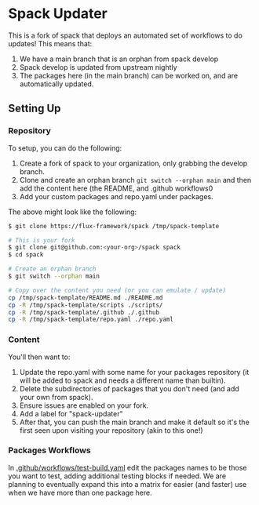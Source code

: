 # Spack Updater

This is a fork of spack that deploys an automated set of workflows to do updates!
This means that:

1. We have a main branch that is an orphan from spack develop
2. Spack develop is updated from upstream nightly
3. The packages here (in the main branch) can be worked on, and are automatically updated.

## Setting Up

### Repository

To setup, you can do the following:

1. Create a fork of spack to your organization, only grabbing the develop branch.
2. Clone and create an orphan branch `git switch --orphan main` and then add the content here (the README, and .github workflows0
3. Add your custom packages and repo.yaml under packages.

The above might look like the following:

```bash
$ git clone https://flux-framework/spack /tmp/spack-template

# This is your fork
$ git clone git@github.com:<your-org>/spack spack
$ cd spack

# Create an orphan branch
$ git switch --orphan main

# Copy over the content you need (or you can emulate / update)
cp /tmp/spack-template/README.md ./README.md
cp -R /tmp/spack-template/scripts ./scripts/
cp -R /tmp/spack-template/.github ./.github
cp -R /tmp/spack-template/repo.yaml ./repo.yaml
```

### Content

You'll then want to:

1. Update the repo.yaml with some name for your packages repository (it will
be added to spack and needs a different name than builtin).
2. Delete the subdirectories of packages that you don't need (and add your own from spack). 
3. Ensure issues are enabled on your fork.
4. Add a label for "spack-updater"
5. After that, you can push the main branch and make it default so it's the first seen upon visiting your repository (akin to this one!)

### Packages Workflows

In [.github/workflows/test-build.yaml](.github/workflows/test-build.yaml) edit the packages names
to be those you want to test, adding additional testing blocks if needed. We are planning to eventually
expand this into a matrix for easier (and faster) use when we have more than one package here.
